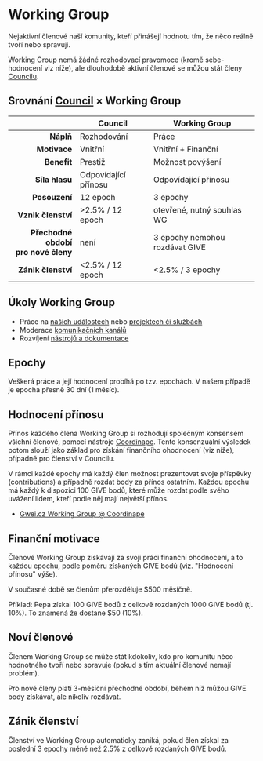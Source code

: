 # Working Group

Nejaktivní členové naší komunity, kteří přinášejí hodnotu tím, že něco reálně tvoří nebo spravují.

Working Group nemá žádné rozhodovací pravomoce (kromě sebe-hodnocení viz níže), ale dlouhodobě aktivní členové se můžou stát členy [Councilu](./council).

## Srovnání [Council](./council/) × Working Group

| | Council | Working Group |
| ---: | --- | --- |
| **Náplň** | Rozhodování | Práce |
| **Motivace** | Vnitřní | Vnitřní + Finanční |
| **Benefit** | Prestiž | Možnost povýšení |
| **Síla hlasu** | Odpovídající přínosu | Odpovídající přínosu |
| **Posouzení** | 12 epoch | 3 epochy | 
| **Vznik členství** | >2.5% / 12 epoch | otevřené, nutný souhlas WG |
| **Přechodné období<br/>pro nové členy** | není | 3 epochy nemohou rozdávat GIVE |
| **Zánik členství** | <2.5% / 12 epoch | <2.5% / 3 epochy |

## Úkoly Working Group

* Práce na [našich událostech](/udalosti/) nebo [projektech či službách](/projekty/)
* Moderace [komunikačních kanálů](/komunita/komunikacni-kanaly/)
* Rozvíjení [nástrojů a dokumentace](/komunita/nastroje/)

## Epochy

Veškerá práce a její hodnocení probíhá po tzv. epochách. V našem případě je epocha přesně 30 dní (1 měsíc).

## Hodnocení přínosu

Přínos každého člena Working Group si rozhodují společným konsensem všichni členové, pomocí nástroje [Coordinape](https://coordinape.com/). Tento konsenzuální výsledek potom slouží jako základ pro získání finančního ohodnocení (viz níže), případně pro členství v Councilu.

V rámci každé epochy má každý člen možnost prezentovat svoje příspěvky (contributions) a případně rozdat body za přínos ostatním. Každou epochu má každý k dispozici 100 GIVE bodů, které může rozdat podle svého uvážení lidem, kteří podle něj mají největší přínos.

- [Gwei.cz Working Group @ Coordinape](https://app.coordinape.com/circles/4139)

## Finanční motivace

Členové Working Group získávají za svoji práci finanční ohodnocení, a to každou epochu, podle poměru získaných GIVE bodů (viz. "Hodnocení přínosu" výše).

V současné době se členům přerozděluje $500 měsíčně.

Příklad: Pepa získal 100 GIVE bodů z celkově rozdaných 1000 GIVE bodů (tj. 10%). To znamená že dostane $50 (10%).

## Noví členové

Členem Working Group se může stát kdokoliv, kdo pro komunitu něco hodnotného tvoří nebo spravuje (pokud s tím aktuální členové nemají problém).

Pro nové členy platí 3-měsíční přechodné období, během níž můžou GIVE body získávat, ale nikoliv rozdávat.

## Zánik členství

Členství ve Working Group automaticky zaniká, pokud člen získal za poslední 3 epochy méně než 2.5% z celkově rozdaných GIVE bodů.